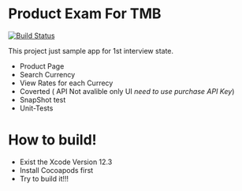 # Product Exam For TMB

[![Build Status](https://travis-ci.org/joemccann/dillinger.svg?branch=master)](https://travis-ci.org/joemccann/dillinger)

This project just sample app for 1st interview state.

  - Product Page
  - Search Currency
  - View Rates for each Currecy
  - Coverted ( API Not avalible only UI *need to use purchase API Key*)
  - SnapShot test
  - Unit-Tests

# How to build!

  - Exist the Xcode Version 12.3
  - Install Cocoapods first
  - Try to build it!!!

